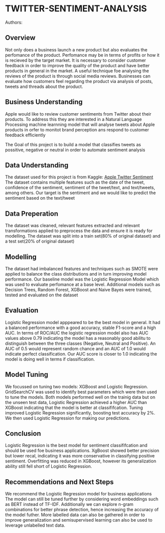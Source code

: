 # TWITTER-SENTIMENT-ANALYSIS

Authors: 




## Overview
Not only does a business launch a new product but also evaluates the perfomance of the  product. Perfomance may be in terms of profits or how it is recieved by the target market. It is necessary to consider customer feedback in order to improve the quality of the product and have better products in general in the market. A useful technique foe analysing the reviews of the product is through social media reviews. Businesses can evaluate how customers feel regarding the product via analysis of posts, tweets and threads about the product.

## Business Understanding
Apple would like to review customer sentiments from Twitter about their products. To address this they are interested in a Natural Language Processing machine learnning model that will analyse tweets about Apple products in orfer to monitot brand perception ans respond to customer feedback efficiently

The Goal of this project is to build a model that classifies tweets as possitive, negative or neutral in order to automate sentiment analysis

## Data Understanding
The dataset used for this project is from Kaggle: [Apple Twitter Sentiment](https://www.kaggle.com/datasets/slythe/apple-twitter-sentiment-crowdflower)
The dataset contains multiple features such as the date of the tweet, confidence of the sentiment, sentiment of the tweet/text, and text/tweets, among others. Our target is the sentiment and we would like to predict the sentiment based on the text/tweet 

## Data Preperation
The dataset was cleaned, relevant features extracted and relevant transformations applied to preprocess the data and ensure it is ready for modelling.
The dataset was split into a train set(80% of original dataset) and a test set(20% of original dataset)

## Modelling
The dataset had imbalanced features and techniques such as SMOTE were applied to balance the class distributions and in turn improving model performance.
Our baseline model was the Logistic Regression Model which was used to evaluate perfomance at a base level. Additional models such as Decision Trees, Random Forest, XGBoost and Naive Bayes were trained, tested and evaluated on the dataset

## Evaluation 
Logistic Regression model apppeared to be the best model in general. It had a balanced performance with a good accuracy, stable F1-score and a high AUC.
In terms of ROC/AUC the logistic regression model also has AUC values above 0.79 indicating the model has a reasonably good abilitu to distinguish between the three classes (Negative, Neutral and Positive). An AUC of 0.5 would represent random chance and an AUC of 1.0 would indicate perfect classification. Our AUC score is closer to 1.0 indicating the model is doing well in terms if classification.

## Model Tuning
We focussed on tuning two models: XGBoost and Logistic Regression.
GridSearchCV was used to identify best parameters which were then used to tune the models.
Both models performed well on the trainig data but on the unseen test data, Logistic Regression achieved a higher AUC than XGBoost indicating that the model is better at classififcation.
Tuning improved Logistic Regression significantly, boosting test accuracy by 2%.
We then used Logistic Regression for making our predictions.

## Conclusion
Logistic Regression is the best model for sentiment classififcation and should be used foe business applications.
XgBoost showed better precision but lower recal, indicating it was more conservative in classifying positive sentiment.
Overfitting was reduced in XGBoost, however its generalization ability still fell short of Logistic Regression.

## Recommendations and Next Steps
We recommend the Logistic Regression model for business applications 
The model can still be tuned further by considering word embeddings such as BERT instead of TF-IDF. Additionally we can explore n-gram combinations for better phrase detection, hence increasing the accuracy of the model futher.
More labelled data can also be gathered in order to improve generalization and semisupervised learning can also be used to leverage unlabelled text data.
